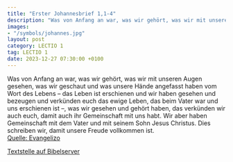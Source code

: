 ```yaml
---
title: "Erster Johannesbrief 1,1-4"
description: "Was von Anfang an war, was wir gehört, was wir mit unseren Augen gesehen, was wir geschaut und was unsere Hände angefasst haben vom Wort des Lebens – das Leben ist erschienen und wir haben gesehen und bezeugen und verkünden euch das ewige Leben, das beim Vater war und uns erschie...."
images:
- "/symbols/johannes.jpg"
layout: post
category: LECTIO 1
tag: LECTIO 1
date: 2023-12-27 07:30:00 +0100
---
```

Was von Anfang an war, was wir gehört, was wir mit unseren Augen gesehen, was wir geschaut und was unsere Hände angefasst haben vom Wort des Lebens
– das Leben ist erschienen und wir haben gesehen und bezeugen und verkünden euch das ewige Leben, das beim Vater war und uns erschienen ist –,
was wir gesehen und gehört haben, das verkünden wir auch euch, damit auch ihr Gemeinschaft mit uns habt.<!--more--> Wir aber haben Gemeinschaft mit dem Vater und mit seinem Sohn Jesus Christus.
Dies schreiben wir, damit unsere Freude vollkommen ist.<br>
[Quelle: Evangelizo](https://evangeliumtagfuertag.org/DE/gospel)

[Textstelle auf Bibelserver](https://www.bibleserver.com/EU/1.Johannes1,1-4)
